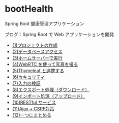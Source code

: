 # bootHealth
Spring Boot 健康管理アプリケーション

ブログ：Spring Boot で Web アプリケーションを開発
* [(1)プロジェクトの作成](http://brissyu.blogspot.jp/2015/04/spring-boot-web.html)
* [(2)データベースアクセス](http://brissyu.blogspot.jp/2015/04/spring-boot-web_22.html)
* [(3)ホームサーバーで実行](http://brissyu.blogspot.jp/2015/04/spring-boot-web_28.html)
* [(4)WebRTC を使って写真を撮る](http://brissyu.blogspot.jp/2015/04/spring-boot-web-webrtc.html)
* [(5)Thymeleaf と連携する](http://brissyu.blogspot.jp/2015/08/spring-boot-web-05.html)
* [(6)セキュリティ](http://brissyu.blogspot.jp/2015/08/spring-boot-web-06.html)
* [(7)入力の検証](http://brissyu.blogspot.jp/2015/08/spring-boot-web-07.html)
* [(8)エクスポート処理（ダウンロード）](http://brissyu.blogspot.jp/2015/08/spring-boot-web.html)
* [(9)インポート処理（アップロード）](http://brissyu.blogspot.jp/2015/08/spring-boot-web_31.html)
* [(10)RESTful サービス](http://brissyu.blogspot.jp/2015/09/10spring-boot-web-restful.html)
* [(11)Ajax + CSRF対策](http://brissyu.blogspot.jp/2015/09/11spring-boot-web-ajax-csrf.html)
* [(12)一つにまとめる](http://brissyu.blogspot.jp/2015/09/12spring-boot-web.html)

